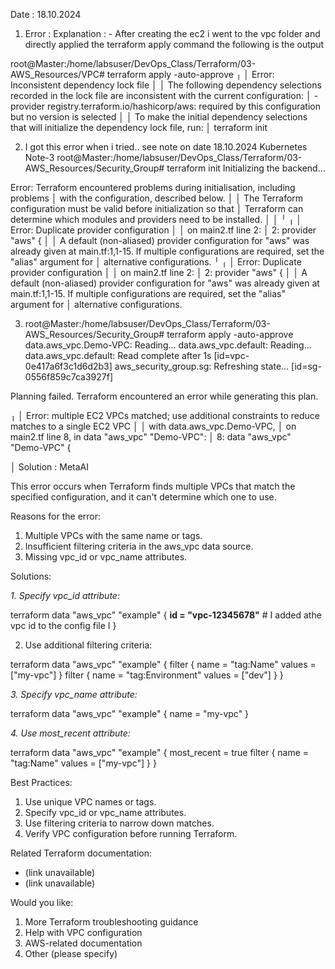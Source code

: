 Date : 18.10.2024
1. Error : Explanation : - After creating the ec2 i went to the vpc folder and directly applied the terraform apply command the following is the output

root@Master:/home/labsuser/DevOps_Class/Terraform/03-AWS_Resources/VPC# terraform apply -auto-approve
╷
│ Error: Inconsistent dependency lock file
│ 
│ The following dependency selections recorded in the lock file are inconsistent with the current configuration:
│   - provider registry.terraform.io/hashicorp/aws: required by this configuration but no version is selected
│ 
│ To make the initial dependency selections that will initialize the dependency lock file, run:
│   terraform init
 


2. I got this error when i tried.. see note on date 18.10.2024 Kubernetes Note-3
root@Master:/home/labsuser/DevOps_Class/Terraform/03-AWS_Resources/Security_Group# terraform init
Initializing the backend...

Error: Terraform encountered problems during initialisation, including problems
│ with the configuration, described below.
│ 
│ The Terraform configuration must be valid before initialization so that
│ Terraform can determine which modules and providers need to be installed.
│ 
│ 
╵
╷
│ Error: Duplicate provider configuration
│ 
│   on main2.tf line 2:
│    2: provider "aws" {
│ 
│ A default (non-aliased) provider configuration for "aws" was already given at main.tf:1,1-15. If multiple configurations are required, set the "alias" argument for
│ alternative configurations.
╵
╷
│ Error: Duplicate provider configuration
│ 
│   on main2.tf line 2:
│    2: provider "aws" {
│ 
│ A default (non-aliased) provider configuration for "aws" was already given at main.tf:1,1-15. If multiple configurations are required, set the "alias" argument for
│ alternative configurations.


3. root@Master:/home/labsuser/DevOps_Class/Terraform/03-AWS_Resources/Security_Group# terraform apply -auto-approve
data.aws_vpc.Demo-VPC: Reading...
data.aws_vpc.default: Reading...
data.aws_vpc.default: Read complete after 1s [id=vpc-0e417a6f3c1d6d2b3]
aws_security_group.sg: Refreshing state... [id=sg-0556f859c7ca3927f]

Planning failed. Terraform encountered an error while generating this plan.

╷
│ Error: multiple EC2 VPCs matched; use additional constraints to reduce matches to a single EC2 VPC
│ 
│   with data.aws_vpc.Demo-VPC,
│   on main2.tf line 8, in data "aws_vpc" "Demo-VPC":
│    8: data "aws_vpc" "Demo-VPC" {

│ Solution : MetaAI

This error occurs when Terraform finds multiple VPCs that match the specified configuration, and it can't determine which one to use.

Reasons for the error:

1. Multiple VPCs with the same name or tags.
2. Insufficient filtering criteria in the aws_vpc data source.
3. Missing vpc_id or vpc_name attributes.

Solutions:

*1. Specify vpc_id attribute:*


terraform
data "aws_vpc" "example" {
  **id = "vpc-12345678"**     #  I added athe vpc id to the config file  I
}


2. Use additional filtering criteria:


terraform
data "aws_vpc" "example" {
  filter {
    name   = "tag:Name"
    values = ["my-vpc"]
  }
  filter {
    name   = "tag:Environment"
    values = ["dev"]
  }
}


*3. Specify vpc_name attribute:*


terraform
data "aws_vpc" "example" {
  name = "my-vpc"
}


*4. Use most_recent attribute:*


terraform
data "aws_vpc" "example" {
  most_recent = true
  filter {
    name   = "tag:Name"
    values = ["my-vpc"]
  }
}


Best Practices:

1. Use unique VPC names or tags.
2. Specify vpc_id or vpc_name attributes.
3. Use filtering criteria to narrow down matches.
4. Verify VPC configuration before running Terraform.

Related Terraform documentation:

- (link unavailable)
- (link unavailable)

Would you like:

1. More Terraform troubleshooting guidance
2. Help with VPC configuration
3. AWS-related documentation
4. Other (please specify)

